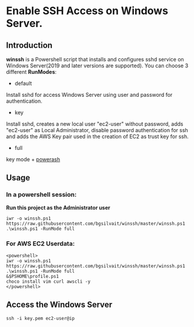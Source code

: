 # Enable SSH Access on Windows Server.

## Introduction

**winssh** is a Powershell script that installs and configures sshd service on Windows Server(2019 and later versions are supported). You can choose 3 different **RunModes**:

- default

Install sshd for access Windows Server using user and password for authentication.

- key

Install sshd, creates a new local user "ec2-user" without password, adds "ec2-user" as Local Administrator, disable password authentication for ssh and adds the AWS Key pair used in the creation of EC2 as trust key for ssh.

- full

key mode + [powerash](https://github.com/bgsilvait/powerash)


## Usage

### In a powershell session:

**Run this project as the Administrator user**
```
iwr -o winssh.ps1 https://raw.githubusercontent.com/bgsilvait/winssh/master/winssh.ps1
.\winssh.ps1 -RunMode full
```

### For AWS EC2 Userdata:
```
<powershell>
iwr -o winssh.ps1 https://raw.githubusercontent.com/bgsilvait/winssh/master/winssh.ps1
.\winssh.ps1 -RunMode full
&$PSHOME\profile.ps1
choco install vim curl awscli -y
</powershell>
```

## Access the Windows Server

```
ssh -i key.pem ec2-user@ip
```
